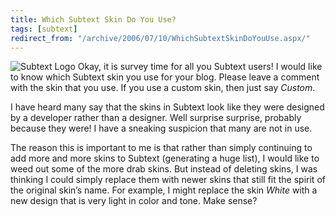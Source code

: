 ```yaml
---
title: Which Subtext Skin Do You Use?
tags: [subtext]
redirect_from: "/archive/2006/07/10/WhichSubtextSkinDoYouUse.aspx/"
---
```


![Subtext Logo](https://haacked.com/assets/images/SubtextLogo.png) Okay, it is
survey time for all you Subtext users! I would like to know which
Subtext skin you use for your blog. Please leave a comment with the skin
that you use. If you use a custom skin, then just say *Custom*.

I have heard many say that the skins in Subtext look like they were
designed by a developer rather than a designer. Well surprise surprise,
probably because they were! I have a sneaking suspicion that many are
not in use.

The reason this is important to me is that rather than simply continuing
to add more and more skins to Subtext (generating a huge list), I would
like to weed out some of the more drab skins. But instead of deleting
skins, I was thinking I could simply replace them with newer skins that
still fit the spirit of the original skin’s name. For example, I might
replace the skin *White* with a new design that is very light in color
and tone. Make sense?

